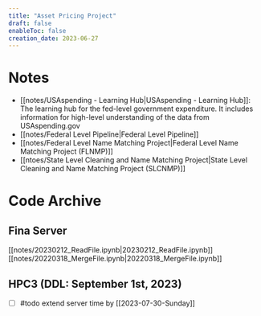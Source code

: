```yaml
---
title: "Asset Pricing Project"
draft: false
enableToc: false
creation_date: 2023-06-27
---
```



# Notes
- [[notes/USAspending - Learning Hub|USAspending - Learning Hub]]: The learning hub for the fed-level government expenditure. It includes information for high-level understanding of the data from USAspending.gov
- [[notes/Federal Level Pipeline|Federal Level Pipeline]]
- [[notes/Federal Level Name Matching Project|Federal Level Name Matching Project (FLNMP)]]
- [[ntoes/State Level Cleaning and Name Matching Project|State Level Cleaning and Name Matching Project (SLCNMP)]]

# Code Archive
## Fina Server
[[notes/20230212_ReadFile.ipynb|20230212_ReadFile.ipynb]]
[[notes/20220318_MergeFile.ipynb|20220318_MergeFile.ipynb]]


## HPC3 (DDL: September 1st, 2023)
- [ ] #todo extend server time by [[2023-07-30-Sunday]]
